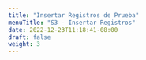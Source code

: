 ```yaml
---
title: "Insertar Registros de Prueba"
menuTitle: "S3 - Insertar Registros"
date: 2022-12-23T11:18:41-08:00
draft: false
weight: 3
---
```

